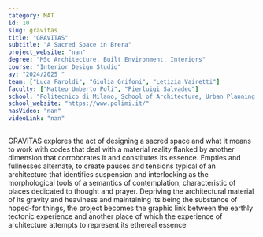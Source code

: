 ```yaml
---
category: MAT
id: 10
slug: gravitas
title: "GRAVITAS"
subtitle: "A Sacred Space in Brera"
project_website: "nan"
degree: "MSc Architecture, Built Environment, Interiors"
course: "Interior Design Studio"
ay: "2024/2025 "
team: ["Luca Faroldi", "Giulia Grifoni", "Letizia Vairetti"]
faculty: ["Matteo Umberto Poli", "Pierluigi Salvadeo"]
school: "Politecnico di Milano, School of Architecture, Urban Planning and Construction Engineering, Milan, Italia"
school_website: "https://www.polimi.it/"
hasVideo: "nan"
videoLink: "nan"
---
```


GRAVITAS explores the act of designing a sacred space and what it means to work with codes that deal with a material reality flanked by another dimension that corroborates it and constitutes its essence. Empties and fullnesses alternate, to create pauses and tensions typical of an architecture that identifies suspension and interlocking as the morphological tools of a semantics of contemplation, characteristic of places dedicated to thought and prayer. Depriving the architectural material of its gravity and heaviness and maintaining its being the substance of hoped-for things, the project becomes the graphic link between the earthly tectonic experience and another place of which the experience of architecture attempts to represent its ethereal essence
